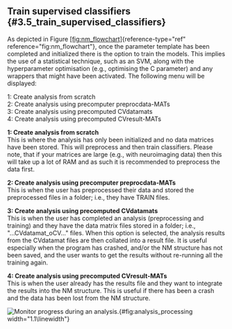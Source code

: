 Train supervised classifiers {#3.5_train_supervised_classifiers}
----------------------------

As depicted in Figure
[\[fig:nm_flowchart\]](#fig:nm_flowchart){reference-type="ref"
reference="fig:nm_flowchart"}, once the parameter template has been
completed and initialized there is the option to train the models. This
implies the use of a statistical technique, such as an SVM, along with
the hyperparameter optimisation (e.g., optimising the C parameter) and
any wrappers that might have been activated. The following menu will be
displayed:

1: Create analysis from scratch\
2: Create analysis using precomputer preprocdata-MATs\
3: Create analysis using precomputed CVdatamats\
4: Create analysis using precomputed CVresult-MATs

**1: Create analysis from scratch**\
This is where the analysis has only been initialized and no data
matrices have been stored. This will preprocess and then train
classifiers. Please note, that if your matrices are large (e.g., with
neuroimaging data) then this will take up a lot of RAM and as such it is
recommended to preprocess the data first.

**2: Create analysis using precomputer preprocdata-MATs**\
This is when the user has preprocessed their data and stored the
preprocessed files in a folder; i.e., they have TRAIN files.

**3: Create analysis using precomputed CVdatamats**\
This is when the user has completed an analysis (preprocessing and
training) and they have the data matrix files stored in a folder; i.e.,
\"\...CVdatamat_oCV\...\" files. When this option is selected, the
analysis results from the CVdatamat files are then collated into a
result file. It is useful especially when the program has crashed,
and/or the NM structure has not been saved, and the user wants to get
the results without re-running all the training again.

**4: Create analysis using precomputed CVresult-MATs**\
This is when the user already has the results file and they want to
integrate the results into the NM structure. This is useful if there has
been a crash and the data has been lost from the NM structure.

![Monitor progress during an
analysis.](Images/analysis_processing){#fig:analysis_processing
width="1.1\\linewidth"}
